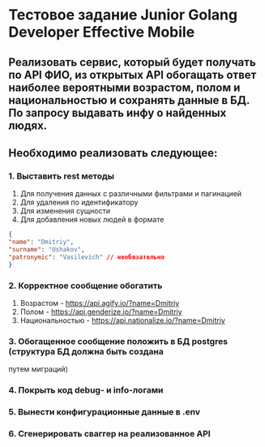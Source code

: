 # Тестовое задание Junior Golang Developer Effective Mobile

## Реализовать сервис, который будет получать по API ФИО, из открытых API обогащать ответ наиболее вероятными возрастом, полом и национальностью и сохранять данные в БД. По запросу выдавать инфу о найденных людях.

## Необходимо реализовать следующее:
### 1. Выставить rest методы
1. Для получения данных с различными фильтрами и пагинацией
2. Для удаления по идентификатору
3. Для изменения сущности
4. Для добавления новых людей в формате
```json
{
"name": "Dmitriy",
"surname": "Ushakov",
"patronymic": "Vasilevich" // необязательно
}
```
### 2. Корректное сообщение обогатить
1. Возрастом - https://api.agify.io/?name=Dmitriy
2. Полом - https://api.genderize.io/?name=Dmitriy
3. Национальностью - https://api.nationalize.io/?name=Dmitriy
### 3. Обогащенное сообщение положить в БД postgres (структура БД должна быть создана
путем миграций)

### 4. Покрыть код debug- и info-логами

### 5. Вынести конфигурационные данные в .env

### 6. Сгенерировать сваггер на реализованное API
